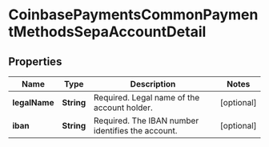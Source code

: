 
# CoinbasePaymentsCommonPaymentMethodsSepaAccountDetail

## Properties
Name | Type | Description | Notes
------------ | ------------- | ------------- | -------------
**legalName** | **String** | Required. Legal name of the account holder. |  [optional]
**iban** | **String** | Required. The IBAN number identifies the account. |  [optional]



